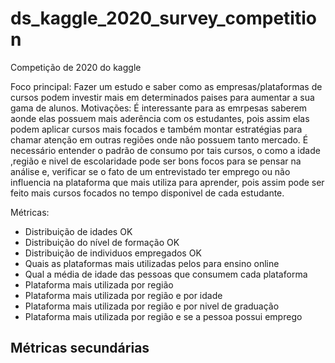 # ds_kaggle_2020_survey_competition
Competição de 2020 do kaggle

Foco principal: Fazer um estudo e saber como as empresas/plataformas de cursos podem investir mais em determinados paises para aumentar a sua gama de alunos.
Motivações:
  É interessante para as emrpesas saberem aonde elas possuem mais aderência com os estudantes, pois assim elas podem aplicar cursos mais focados e também montar estratégias para chamar atenção em outras regiões onde não possuem tanto mercado. É necessário entender o padrão de consumo por tais cursos, o como a idade ,região e nivel de escolaridade pode ser bons focos para se pensar na análise e, verificar se o fato de um entrevistado ter emprego ou não influencia na plataforma que mais utiliza para aprender, pois assim pode ser feito mais cursos focados no tempo disponivel de cada estudante.


Métricas:
- Distribuição de idades OK
- Distribuição do nível de formação OK
- Distribuição de individuos empregados OK
- Quais as plataformas mais utilizadas pelos para ensino online
- Qual a média de idade das pessoas que consumem cada plataforma
- Plataforma mais utilizada por região
- Plataforma mais utilizada por região e por idade
- Plataforma mais utilizada por região e por nivel de graduação
- Plataforma mais utilizada por região e se a pessoa possui emprego

Métricas secundárias
- 